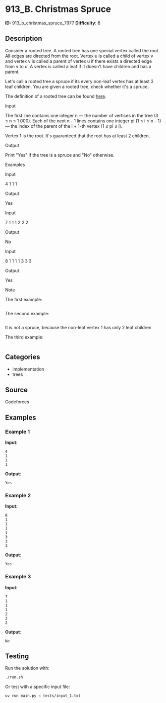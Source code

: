 # 913_B. Christmas Spruce

**ID:** 913_b_christmas_spruce_7977
**Difficulty:** 8

## Description

Consider a rooted tree. A rooted tree has one special vertex called the root. All edges are directed from the root. Vertex u is called a child of vertex v and vertex v is called a parent of vertex u if there exists a directed edge from v to u. A vertex is called a leaf if it doesn't have children and has a parent.

Let's call a rooted tree a spruce if its every non-leaf vertex has at least 3 leaf children. You are given a rooted tree, check whether it's a spruce.

The definition of a rooted tree can be found [here](https://goo.gl/1dqvzz).

Input

The first line contains one integer n — the number of vertices in the tree (3 ≤ n ≤ 1 000). Each of the next n - 1 lines contains one integer pi (1 ≤ i ≤ n - 1) — the index of the parent of the i + 1-th vertex (1 ≤ pi ≤ i).

Vertex 1 is the root. It's guaranteed that the root has at least 2 children.

Output

Print "Yes" if the tree is a spruce and "No" otherwise.

Examples

Input

4
1
1
1


Output

Yes


Input

7
1
1
1
2
2
2


Output

No


Input

8
1
1
1
1
3
3
3


Output

Yes

Note

The first example:

<image>

The second example:

<image>

It is not a spruce, because the non-leaf vertex 1 has only 2 leaf children.

The third example:

<image>

## Categories

- implementation
- trees

## Source

Codeforces

## Examples

### Example 1

**Input**:
```
4
1
1
1
```

**Output**:
```
Yes
```

### Example 2

**Input**:
```
8
1
1
1
1
3
3
3
```

**Output**:
```
Yes
```

### Example 3

**Input**:
```
7
1
1
1
2
2
2
```

**Output**:
```
No
```


## Testing

Run the solution with:

```bash
./run.sh
```

Or test with a specific input file:

```bash
uv run main.py < tests/input_1.txt
```

